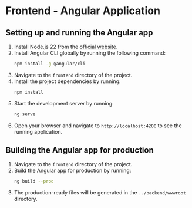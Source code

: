 # Frontend - Angular Application

## Setting up and running the Angular app

1. Install Node.js 22 from the [official website](https://nodejs.org/).
2. Install Angular CLI globally by running the following command:
   ```sh
   npm install -g @angular/cli
   ```
3. Navigate to the `frontend` directory of the project.
4. Install the project dependencies by running:
   ```sh
   npm install
   ```
5. Start the development server by running:
   ```sh
   ng serve
   ```
6. Open your browser and navigate to `http://localhost:4200` to see the running application.

## Building the Angular app for production

1. Navigate to the `frontend` directory of the project.
2. Build the Angular app for production by running:
   ```sh
   ng build --prod
   ```
3. The production-ready files will be generated in the `../backend/wwwroot` directory.
